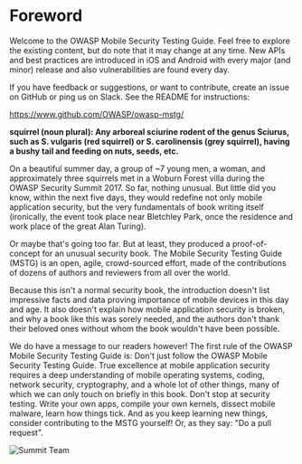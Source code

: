 # Foreword

Welcome to the OWASP Mobile Security Testing Guide. Feel free to explore the existing content, but do note that it may change at any time. New APIs and best practices are introduced in iOS and Android with every major (and minor) release and also vulnerabilities are found every day.

If you have feedback or suggestions, or want to contribute, create an issue on GitHub or ping us on Slack. See the README for instructions:

<https://www.github.com/OWASP/owasp-mstg/>

**squirrel (noun plural): Any arboreal sciurine rodent of the genus Sciurus, such as S. vulgaris (red squirrel) or S. carolinensis (grey squirrel), having a bushy tail and feeding on nuts, seeds, etc.**

On a beautiful summer day, a group of ~7 young men, a woman, and approximately three squirrels met in a Woburn Forest villa during the OWASP Security Summit 2017. So far, nothing unusual. But little did you know, within the next five days, they would redefine not only mobile application security, but the very fundamentals of book writing itself (ironically, the event took place near Bletchley Park, once the residence and work place of the great Alan Turing).

Or maybe that's going too far. But at least, they produced a proof-of-concept for an unusual security book. The Mobile Security Testing Guide (MSTG) is an open, agile, crowd-sourced effort, made of the contributions of dozens of authors and reviewers from all over the world.

Because this isn't a normal security book, the introduction doesn't list impressive facts and data proving importance of mobile devices in this day and age. It also doesn't explain how mobile application security is broken, and why a book like this was sorely needed, and the authors don't thank their beloved ones without whom the book wouldn't have been possible.

We do have a message to our readers however! The first rule of the OWASP Mobile Security Testing Guide is: Don't just follow the OWASP Mobile Security Testing Guide. True excellence at mobile application security requires a deep understanding of mobile operating systems, coding, network security, cryptography, and a whole lot of other things, many of which we can only touch on briefly in this book. Don't stop at security testing. Write your own apps, compile your own kernels, dissect mobile malware, learn how things tick. And as you keep learning new things, consider contributing to the MSTG yourself! Or, as they say: "Do a pull request".

![Summit Team](Images/summit-team.jpg)
